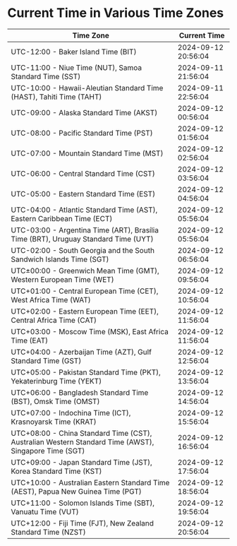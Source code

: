 # Current Time in Various Time Zones

| Time Zone | Current Time |
|-----------|--------------|
| UTC-12:00 - Baker Island Time (BIT) | 2024-09-12 20:56:04 |
| UTC-11:00 - Niue Time (NUT), Samoa Standard Time (SST) | 2024-09-11 21:56:04 |
| UTC-10:00 - Hawaii-Aleutian Standard Time (HAST), Tahiti Time (TAHT) | 2024-09-11 22:56:04 |
| UTC-09:00 - Alaska Standard Time (AKST) | 2024-09-12 00:56:04 |
| UTC-08:00 - Pacific Standard Time (PST) | 2024-09-12 01:56:04 |
| UTC-07:00 - Mountain Standard Time (MST) | 2024-09-12 02:56:04 |
| UTC-06:00 - Central Standard Time (CST) | 2024-09-12 03:56:04 |
| UTC-05:00 - Eastern Standard Time (EST) | 2024-09-12 04:56:04 |
| UTC-04:00 - Atlantic Standard Time (AST), Eastern Caribbean Time (ECT) | 2024-09-12 05:56:04 |
| UTC-03:00 - Argentina Time (ART), Brasília Time (BRT), Uruguay Standard Time (UYT) | 2024-09-12 05:56:04 |
| UTC-02:00 - South Georgia and the South Sandwich Islands Time (SGT) | 2024-09-12 06:56:04 |
| UTC±00:00 - Greenwich Mean Time (GMT), Western European Time (WET) | 2024-09-12 09:56:04 |
| UTC+01:00 - Central European Time (CET), West Africa Time (WAT) | 2024-09-12 10:56:04 |
| UTC+02:00 - Eastern European Time (EET), Central Africa Time (CAT) | 2024-09-12 11:56:04 |
| UTC+03:00 - Moscow Time (MSK), East Africa Time (EAT) | 2024-09-12 11:56:04 |
| UTC+04:00 - Azerbaijan Time (AZT), Gulf Standard Time (GST) | 2024-09-12 12:56:04 |
| UTC+05:00 - Pakistan Standard Time (PKT), Yekaterinburg Time (YEKT) | 2024-09-12 13:56:04 |
| UTC+06:00 - Bangladesh Standard Time (BST), Omsk Time (OMST) | 2024-09-12 14:56:04 |
| UTC+07:00 - Indochina Time (ICT), Krasnoyarsk Time (KRAT) | 2024-09-12 15:56:04 |
| UTC+08:00 - China Standard Time (CST), Australian Western Standard Time (AWST), Singapore Time (SGT) | 2024-09-12 16:56:04 |
| UTC+09:00 - Japan Standard Time (JST), Korea Standard Time (KST) | 2024-09-12 17:56:04 |
| UTC+10:00 - Australian Eastern Standard Time (AEST), Papua New Guinea Time (PGT) | 2024-09-12 18:56:04 |
| UTC+11:00 - Solomon Islands Time (SBT), Vanuatu Time (VUT) | 2024-09-12 19:56:04 |
| UTC+12:00 - Fiji Time (FJT), New Zealand Standard Time (NZST) | 2024-09-12 20:56:04 |
